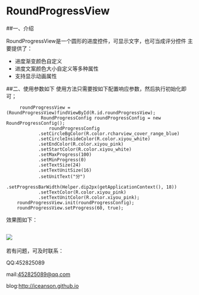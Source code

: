 # RoundProgressView
##一、介绍

RoundProgressView是一个圆形的进度控件，可显示文字，也可当成评分控件
主要提供了：
    

 - 进度渐变颜色自定义
 - 进度文案颜色大小自定义等多种属性
 - 支持显示动画属性

##二、使用参数如下
使用方法只需要按如下配置响应参数，然后执行初始化即可；



         roundProgressView = (RoundProgressView)findViewById(R.id.roundProgressView);
        		 RoundProgressConfig roundProgressConfig = new RoundProgressConfig();
        			roundProgressConfig
                .setCircleBgColor(R.color.rcharview_cover_range_blue)
                .setCircleInsideColor(R.color.xiyou_white)
                .setEndColor(R.color.xiyou_pink)
                .setStartColor(R.color.xiyou_white)
                .setMaxProgress(100)
                .setMinProgress(0)
                .setTextSize(24)
                .setTextUnitSize(16)
                .setUnitText("分")
                .setProgressBarWidth(Helper.dip2px(getApplicationContext(), 18))
                .setTextColor(R.color.xiyou_pink)
                .setTextUnitColor(R.color.xiyou_pink);
        roundProgressView.init(roundProgressConfig);
        roundProgressView.setProgress(60, true);
        
    
效果图如下：

![](http://7xnby9.com1.z0.glb.clouddn.com/roundprogressview.png)	
----------


若有问题，可及时联系：

QQ:452825089

mail:452825089@qq.com

blog:http://iceanson.github.io
